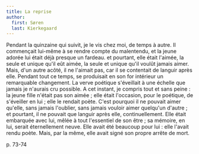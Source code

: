 ```yaml
---
title: La reprise
author:
  first: Søren
  last: Kierkegaard
---
```


Pendant la quinzaine qui suivit, je le vis chez moi, de temps à autre. Il commençait lui-même à se rendre compte du malentendu, et la jeune adorée lui était déjà presque un fardeau. et pourtant, elle était l'aimée, la seule et unique qu'il eût aimée, la seule et unique qu'il voulût jamais aimer. Mais, d'un autre acôté, il ne l'aimait pas, car il se contentait de languir après elle. Pendant tout ce temps, se produisait en son for intérieur un remarquable changement. La verve poétique s'éveillait à une échelle que jamais je n'aurais cru possible. A cet instant, je compris tout et sans peine : la jeune fille n'était pas son aimée ; elle était l'occasion, pour le poétique, de s'éveiller en lui ; elle le rendait  poète. C'est pourquoi il ne pouvait aimer qu'elle, sans jamais l'oublier, sans jamais vouloir aimer quelqu'un d'autre ; et pourtant, il ne pouvait que languir après elle, continuellement. Elle était embarquée avec lui, mêlée à tout l'essentiel de son être ; sa mémoire, en lui, serait éternellement neuve. Elle avait été beaucoup pour lui : elle l'avait rendu poète. Mais, par la même, elle avait signé son propre arrête de mort.

p. 73-74
